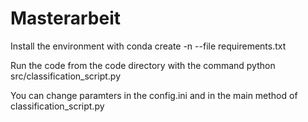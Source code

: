 # Masterarbeit

Install the environment with conda create -n <environment-name> --file requirements.txt

Run the code from the code directory with the command python src/classification_script.py

You can change paramters in the config.ini and in the main method of classification_script.py
